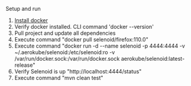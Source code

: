Setup and run

1. [Install docker](https://docs.docker.com/get-docker/)
2. Verify docker installed. CLI command 'docker --version'
3. Pull project and update all dependencies
4. Execute command "docker pull selenoid/firefox:110.0" 
5. Execute command "docker run -d --name selenoid -p 4444:4444 -v ~/.aerokube/selenoid:/etc/selenoid:ro -v /var/run/docker.sock:/var/run/docker.sock aerokube/selenoid:latest-release"
6. Verify Selenoid is up "http://localhost:4444/status"
7. Execute command "mvn clean test"